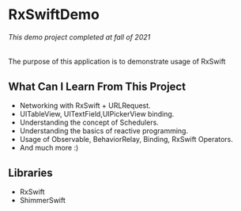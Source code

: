 # RxSwiftDemo


###### This demo project completed at fall of 2021


The purpose of this application is to demonstrate usage of RxSwift







## What Can I Learn From This Project

- Networking with RxSwift + URLRequest.
- UITableView, UITextField,UIPickerView binding.
- Understanding the concept of Schedulers.
- Understanding the basics of reactive programming.
- Usage of Observable, BehaviorRelay, Binding, RxSwift Operators.
- And much more :)

## Libraries

- RxSwift
- ShimmerSwift
